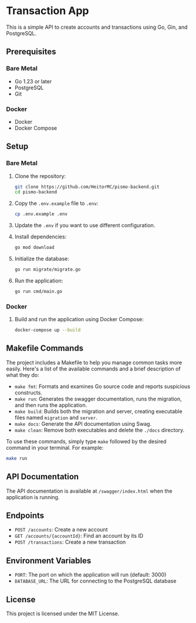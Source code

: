 # Transaction App

This is a simple API to create accounts and transactions using Go, Gin, and PostgreSQL.

## Prerequisites

### Bare Metal

- Go 1.23 or later
- PostgreSQL
- Git

### Docker

- Docker
- Docker Compose

## Setup

### Bare Metal

1. Clone the repository:

   ```sh
   git clone https://github.com/HeitorMC/pismo-backend.git
   cd pismo-backend
   ```

2. Copy the `.env.example` file to `.env`:

   ```sh
   cp .env.example .env
   ```

3. Update the `.env` if you want to use different configuration.

4. Install dependencies:

   ```sh
   go mod download
   ```

5. Initialize the database:

   ```sh
   go run migrate/migrate.go
   ```

6. Run the application:

   ```sh
   go run cmd/main.go
   ```

### Docker

1. Build and run the application using Docker Compose:

   ```sh
   docker-compose up --build
   ```

## Makefile Commands

The project includes a Makefile to help you manage common tasks more easily. Here's a list of the available commands and a brief description of what they do:

- `make fmt`: Formats and examines Go source code and reports suspicious constructs.
- `make run`: Generates the swagger documentation, runs the migration, and then runs the application.
- `make build`: Builds both the migration and server, creating executable files named `migration` and `server`.
- `make docs`: Generate the API documentation using Swag.
- `make clean`: Remove both executables and delete the `./docs` directory.

To use these commands, simply type `make` followed by the desired command in your terminal. For example:

```sh
make run
```

## API Documentation

The API documentation is available at `/swagger/index.html` when the application is running.

## Endpoints

- `POST /accounts`: Create a new account
- `GET /accounts/{accountId}`: Find an account by its ID
- `POST /transactions`: Create a new transaction

## Environment Variables

- `PORT`: The port on which the application will run (default: 3000)
- `DATABASE_URL`: The URL for connecting to the PostgreSQL database

## License

This project is licensed under the MIT License.
